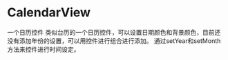 # CalendarView
一个日历控件
类似台历的一个日历控件，可以设置日期颜色和背景颜色，目前还没有添加年份的设置，可以用控件进行组合进行添加。
通过setYear和setMonth方法来控件进行时间设定。
